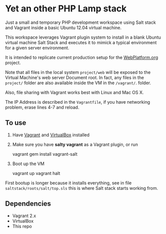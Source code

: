 # Yet an other PHP Lamp stack

Just a small and temporary PHP development workspace using Salt stack and Vagrant inside a basic Ubuntu 12.04 
virtual machine.

This workspace leverages Vagrant plugin system to install in a blank Ubuntu virtual machine Salt Stack and 
executes it to mimick a typical environment for a given server environment.

It is intended to replicate current production setup for the [WebPlatform.org](http://webplatform.org) project.

Note that all files in the local system `project/web` will be exposed to the Virtual Machine's web 
server Document root. In fact, any files in the `project/` folder are also available inside the VM in the `/vagrant/`.
folder. 

Also, file sharing with Vagrant works best with Linux and Mac OS X.

The IP Address is described in the `Vagrantfile`, if you have networking problem, erase lines 4-7 and reload.


## To use

1. Have [Vagrant](http://www.vagrantup.com/) and [VirtualBox](https://www.virtualbox.org/) installed
1. Make sure you have **salty vagrant** as a Vagrant plugin, or run


    vagrant gem install vagrant-salt

2. Boot up the VM


    vagrant up
    vagrant halt


First bootup is longer because it installs everything, see in 
file `saltstack/roots/salt/top.sls` this is where Salt stack 
starts working from.


## Dependencies

* Vagrant 2.x
* VirtualBox
* This repo
